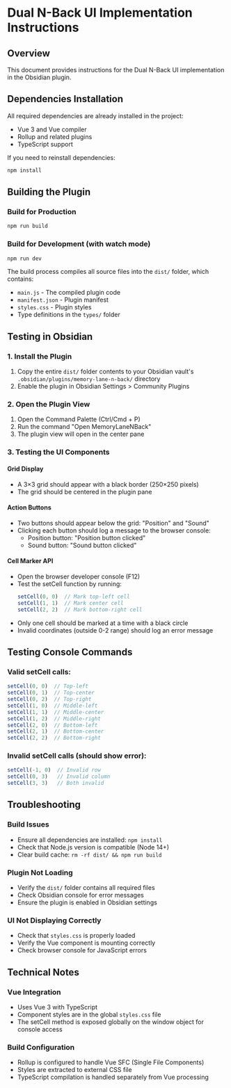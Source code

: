 # Dual N-Back UI Implementation Instructions

## Overview
This document provides instructions for the Dual N-Back UI implementation in the Obsidian plugin.

## Dependencies Installation
All required dependencies are already installed in the project:
- Vue 3 and Vue compiler
- Rollup and related plugins
- TypeScript support

If you need to reinstall dependencies:
```bash
npm install
```

## Building the Plugin

### Build for Production
```bash
npm run build
```

### Build for Development (with watch mode)
```bash
npm run dev
```

The build process compiles all source files into the `dist/` folder, which contains:
- `main.js` - The compiled plugin code
- `manifest.json` - Plugin manifest
- `styles.css` - Plugin styles
- Type definitions in the `types/` folder

## Testing in Obsidian

### 1. Install the Plugin
1. Copy the entire `dist/` folder contents to your Obsidian vault's `.obsidian/plugins/memory-lane-n-back/` directory
2. Enable the plugin in Obsidian Settings > Community Plugins

### 2. Open the Plugin View
1. Open the Command Palette (Ctrl/Cmd + P)
2. Run the command "Open MemoryLaneNBack"
3. The plugin view will open in the center pane

### 3. Testing the UI Components

#### Grid Display
- A 3×3 grid should appear with a black border (250×250 pixels)
- The grid should be centered in the plugin pane

#### Action Buttons
- Two buttons should appear below the grid: "Position" and "Sound"
- Clicking each button should log a message to the browser console:
  - Position button: "Position button clicked"
  - Sound button: "Sound button clicked"

#### Cell Marker API
- Open the browser developer console (F12)
- Test the setCell function by running:
  ```javascript
  setCell(0, 0)  // Mark top-left cell
  setCell(1, 1)  // Mark center cell
  setCell(2, 2)  // Mark bottom-right cell
  ```
- Only one cell should be marked at a time with a black circle
- Invalid coordinates (outside 0-2 range) should log an error message

## Testing Console Commands

### Valid setCell calls:
```javascript
setCell(0, 0)  // Top-left
setCell(0, 1)  // Top-center
setCell(0, 2)  // Top-right
setCell(1, 0)  // Middle-left
setCell(1, 1)  // Middle-center
setCell(1, 2)  // Middle-right
setCell(2, 0)  // Bottom-left
setCell(2, 1)  // Bottom-center
setCell(2, 2)  // Bottom-right
```

### Invalid setCell calls (should show error):
```javascript
setCell(-1, 0)  // Invalid row
setCell(0, 3)   // Invalid column
setCell(3, 3)   // Both invalid
```

## Troubleshooting

### Build Issues
- Ensure all dependencies are installed: `npm install`
- Check that Node.js version is compatible (Node 14+)
- Clear build cache: `rm -rf dist/ && npm run build`

### Plugin Not Loading
- Verify the `dist/` folder contains all required files
- Check Obsidian console for error messages
- Ensure the plugin is enabled in Obsidian settings

### UI Not Displaying Correctly
- Check that `styles.css` is properly loaded
- Verify the Vue component is mounting correctly
- Check browser console for JavaScript errors

## Technical Notes

### Vue Integration
- Uses Vue 3 with TypeScript
- Component styles are in the global `styles.css` file
- The setCell method is exposed globally on the window object for console access

### Build Configuration
- Rollup is configured to handle Vue SFC (Single File Components)
- Styles are extracted to external CSS file
- TypeScript compilation is handled separately from Vue processing